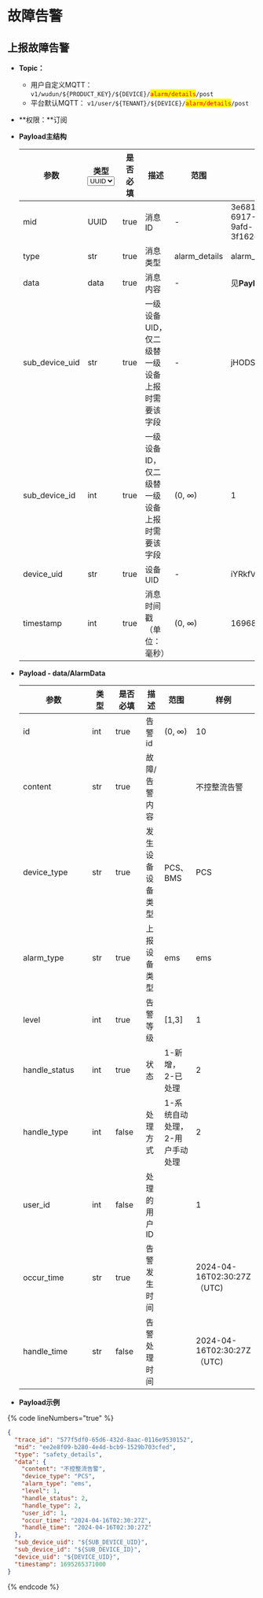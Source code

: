 # 故障告警

## 上报故障告警

* **Topic：**
  * 用户自定义MQTT： `v1/wudun/${PRODUCT_KEY}/${DEVICE}/`<mark style="color:red;">`alarm/details`</mark>`/post`
  * 平台默认MQTT： `v1/user/${TENANT}/${DEVICE}/`<mark style="color:red;">`alarm/details`</mark>`/post`
* **权限：**订阅
*   **Payload主结构**

    <table><thead><tr><th width="173">参数</th><th width="80">类型<select><option value="36cc16022bbb4c7b93fe3a347e4eee85" label="UUID" color="blue"></option><option value="826385f71ccd46638f3a63c8d6abef21" label="str" color="blue"></option><option value="bb5bb2c3a10846bf881acb0506b5951f" label="int" color="blue"></option><option value="f53674f5f7b044bab9768d2995855ea2" label="[]str" color="blue"></option><option value="005ee50172ec4f44a83308b0bfb12d48" label="data" color="blue"></option></select></th><th width="100" data-type="checkbox">是否必填</th><th>描述</th><th>范围</th><th>样例</th></tr></thead><tbody><tr><td>mid</td><td><span data-option="36cc16022bbb4c7b93fe3a347e4eee85">UUID</span></td><td>true</td><td>消息ID</td><td>-</td><td>3e681859-6917-4b9a-9afd-3f162cd185bd</td></tr><tr><td>type</td><td><span data-option="826385f71ccd46638f3a63c8d6abef21">str</span></td><td>true</td><td>消息类型</td><td>alarm_details</td><td>alarm_details</td></tr><tr><td>data</td><td><span data-option="005ee50172ec4f44a83308b0bfb12d48">data</span></td><td>true</td><td>消息内容</td><td>-</td><td>见<strong>Payload - data</strong></td></tr><tr><td>sub_device_uid</td><td><span data-option="826385f71ccd46638f3a63c8d6abef21">str</span></td><td>true</td><td>一级设备UID，仅二级替一级设备上报时需要该字段</td><td>-</td><td>jHODSda39</td></tr><tr><td>sub_device_id</td><td><span data-option="bb5bb2c3a10846bf881acb0506b5951f">int</span></td><td>true</td><td>一级设备ID，仅二级替一级设备上报时需要该字段</td><td>(0, ∞)</td><td>1</td></tr><tr><td>device_uid</td><td><span data-option="826385f71ccd46638f3a63c8d6abef21">str</span></td><td>true</td><td>设备UID</td><td>-</td><td>iYRkfVpi77</td></tr><tr><td>timestamp</td><td><span data-option="bb5bb2c3a10846bf881acb0506b5951f">int</span></td><td>true</td><td>消息时间戳（单位：毫秒）</td><td>(0, ∞)</td><td>1696837112000</td></tr></tbody></table>
*   **Payload - data/AlarmData**

    <table><thead><tr><th width="209">参数</th><th width="81">类型</th><th width="85" data-type="checkbox">是否必填</th><th>描述</th><th>范围</th><th>样例</th></tr></thead><tbody><tr><td>id</td><td>int</td><td>true</td><td>告警id</td><td>(0, ∞)</td><td>10</td></tr><tr><td>content</td><td>str</td><td>true</td><td>故障/告警内容</td><td></td><td>不控整流告警</td></tr><tr><td>device_type</td><td>str</td><td>true</td><td>发生设备设备类型</td><td>PCS、BMS</td><td>PCS</td></tr><tr><td>alarm_type</td><td>str</td><td>true</td><td>上报设备类型</td><td>ems</td><td>ems</td></tr><tr><td>level</td><td>int</td><td>true</td><td>告警等级</td><td>[1,3]</td><td>1</td></tr><tr><td>handle_status</td><td>int</td><td>true</td><td>状态</td><td>1-新增，2-已处理</td><td>2</td></tr><tr><td>handle_type</td><td>int</td><td>false</td><td>处理方式</td><td>1-系统自动处理，2-用户手动处理</td><td>2</td></tr><tr><td>user_id</td><td>int</td><td>false</td><td>处理的用户ID</td><td></td><td>1</td></tr><tr><td>occur_time</td><td>str</td><td>true</td><td>告警发生时间</td><td></td><td>2024-04-16T02:30:27Z（UTC)</td></tr><tr><td>handle_time</td><td>str</td><td>false</td><td>告警处理时间</td><td></td><td>2024-04-16T02:30:27Z（UTC)</td></tr></tbody></table>
* **Payload示例**

{% code lineNumbers="true" %}
```json
{
  "trace_id": "577f5df0-65d6-432d-8aac-0116e9530152",
  "mid": "ee2e8f09-b280-4e4d-bcb9-1529b703cfed",
  "type": "safety_details",
  "data": {
    "content": "不控整流告警",
    "device_type": "PCS",
    "alarm_type": "ems",
    "level": 1,
    "handle_status": 2,
    "handle_type": 2,
    "user_id": 1,
    "occur_time": "2024-04-16T02:30:27Z",
    "handle_time": "2024-04-16T02:30:27Z"
  },
  "sub_device_uid": "${SUB_DEVICE_UID}",
  "sub_device_id": "${SUB_DEVICE_ID}",
  "device_uid": "${DEVICE_UID}",
  "timestamp": 1695265371000
}
```
{% endcode %}
